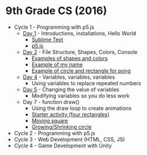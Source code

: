 # 9th Grade CS (2016)

* Cycle 1 - Programming with p5.js
  * [Day 1](https://github.com/lminsky/9th-Grade-CS/tree/master/Classwork/2016-11-10) - Introductions, installations, Hello World
    * [Sublime Text](https://www.sublimetext.com/)
    * [p5.js](https://p5js.org/)
  * [Day 2](https://github.com/lminsky/9th-Grade-CS/tree/master/Classwork/2016-11-11) - File Structure, Shapes, Colors, Console
    * [Examples of shapes and colors](https://github.com/lminsky/9th-Grade-CS/tree/master/Classwork/2016-11-11)
    * [Example of my name](https://github.com/lminsky/9th-Grade-CS/tree/master/Classwork/2016-11-11_name)
    * [Example of circle and rectangle for pong](https://github.com/lminsky/9th-Grade-CS/tree/master/Classwork/2016-11-11_pong)
  * [Day 4](https://github.com/lminsky/9th-Grade-CS/tree/master/Classwork/2016-11-16_lines) - Variables, variables, variables
    * Using variables to replace repeated numbers
  * [Day 5](https://github.com/lminsky/9th-Grade-CS/tree/master/Classwork/2016-11-17) - Changing the value of variables
    * Modifying variables so you do less work
  * Day 7 - function draw()
    * Using the draw loop to create animations
    * [Starter activity (four rectangles)](https://github.com/lminsky/9th-Grade-CS/tree/master/Classwork/2016-11-21_boxes)
    * [Moving square](https://github.com/lminsky/9th-Grade-CS/tree/master/Classwork/2016-11-21_movingBox)
    * [Growing/Shrinking circle](https://github.com/lminsky/9th-Grade-CS/tree/master/Classwork/2016-11-21_growingCircle)
* Cycle 2 - Programming with p5.js
* Cycle 3 - Web Development (HTML, CSS, JS)
* Cycle 4 - Game Development with Unity
